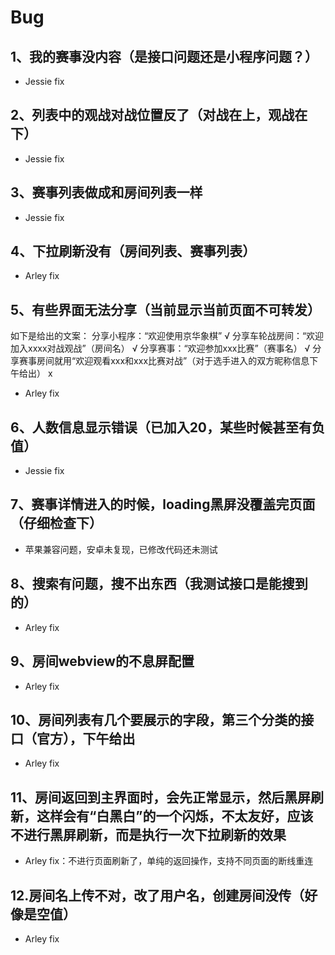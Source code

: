# Bug

## 1、我的赛事没内容（是接口问题还是小程序问题？）

- Jessie fix

## 2、列表中的观战对战位置反了（对战在上，观战在下）

- Jessie fix

## 3、赛事列表做成和房间列表一样

- Jessie fix

## 4、下拉刷新没有（房间列表、赛事列表）

- Arley fix

## 5、有些界面无法分享（当前显示当前页面不可转发）

如下是给出的文案：
分享小程序：“欢迎使用京华象棋” √
分享车轮战房间：“欢迎加入xxxx对战观战”（房间名） √
分享赛事：“欢迎参加xxx比赛”（赛事名） √
分享赛事房间就用“欢迎观看xxx和xxx比赛对战”（对于选手进入的双方昵称信息下午给出） x

- Arley fix

## 6、人数信息显示错误（已加入20，某些时候甚至有负值）

- Jessie fix

## 7、赛事详情进入的时候，loading黑屏没覆盖完页面（仔细检查下）

- 苹果兼容问题，安卓未复现，已修改代码还未测试

## 8、搜索有问题，搜不出东西（我测试接口是能搜到的）

- Arley fix

## 9、房间webview的不息屏配置

- Arley fix

## 10、房间列表有几个要展示的字段，第三个分类的接口（官方），下午给出

- Arley fix

## 11、房间返回到主界面时，会先正常显示，然后黑屏刷新，这样会有“白黑白”的一个闪烁，不太友好，应该不进行黑屏刷新，而是执行一次下拉刷新的效果

- Arley fix：不进行页面刷新了，单纯的返回操作，支持不同页面的断线重连

## 12.房间名上传不对，改了用户名，创建房间没传（好像是空值）

- Arley fix
